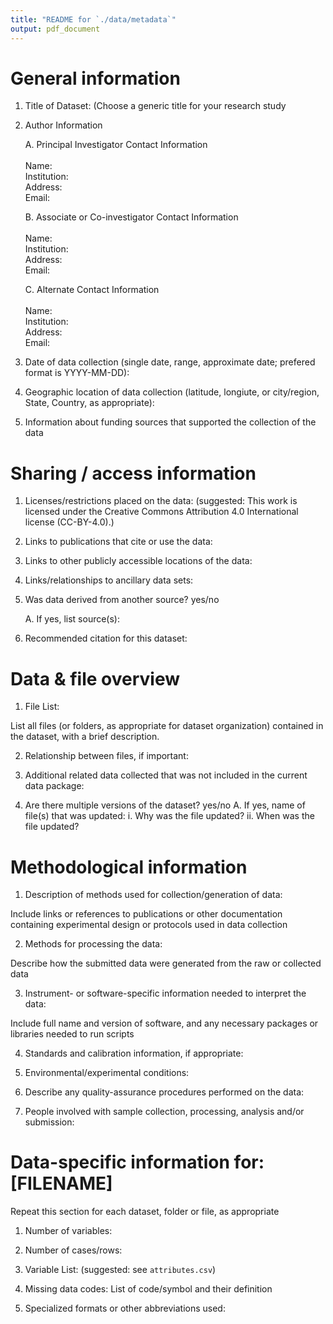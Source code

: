```yaml
---
title: "README for `./data/metadata`"
output: pdf_document
---
```


# General information

1. Title of Dataset: (Choose a generic title for your research study

2. Author Information

	A. Principal Investigator Contact Information  
		<br>
		Name:    
		Institution:   
		Address:  
		Email:  

	B. Associate or Co-investigator Contact Information  
		<br>
		Name:  
		Institution:  
		Address:  
		Email:  
		
	C. Alternate Contact Information  
		<br>
		Name:  
		Institution:   
		Address:  
		Email:  

3. Date of data collection (single date, range, approximate date; prefered format is YYYY-MM-DD): 

4. Geographic location of data collection (latitude, longiute, or city/region, State, Country, as appropriate): 

5. Information about funding sources that supported the collection of the data

# Sharing / access information

1. Licenses/restrictions placed on the data: (suggested: This work is licensed under the Creative Commons Attribution 4.0 International license (CC-BY-4.0).)

2. Links to publications that cite or use the data: 

3. Links to other publicly accessible locations of the data: 

4. Links/relationships to ancillary data sets: 

5. Was data derived from another source? yes/no

	A. If yes, list source(s): 

6. Recommended citation for this dataset: 

# Data & file overview

1. File List: 

List all files (or folders, as appropriate for dataset organization) contained in the dataset, with a brief description.

2. Relationship between files, if important: 

3. Additional related data collected that was not included in the current data package: 

4. Are there multiple versions of the dataset? yes/no
	A. If yes, name of file(s) that was updated: 
		i. Why was the file updated? 
		ii. When was the file updated? 

# Methodological information

1. Description of methods used for collection/generation of data: 

Include links or references to publications or other documentation containing experimental design or protocols used in data collection

2. Methods for processing the data: 

Describe how the submitted data were generated from the raw or collected data

3. Instrument- or software-specific information needed to interpret the data: 

Include full name and version of software, and any necessary packages or libraries needed to run scripts

4. Standards and calibration information, if appropriate: 

5. Environmental/experimental conditions: 

6. Describe any quality-assurance procedures performed on the data: 

7. People involved with sample collection, processing, analysis and/or submission: 

# Data-specific information for: [FILENAME]

Repeat this section for each dataset, folder or file, as appropriate

1. Number of variables: 

2. Number of cases/rows: 

3. Variable List: (suggested: see `attributes.csv`)

4. Missing data codes: List of code/symbol and their definition

5. Specialized formats or other abbreviations used: 
